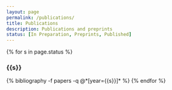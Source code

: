```yaml
---
layout: page
permalink: /publications/
title: Publications
description: Publications and preprints
status: [In Preparation, Preprints, Published]
---
```


{% for s in page.status %}
  <h3 class="year">{{s}}</h3>
  {% bibliography -f papers -q @*[year={{s}}]* %}
{% endfor %}
